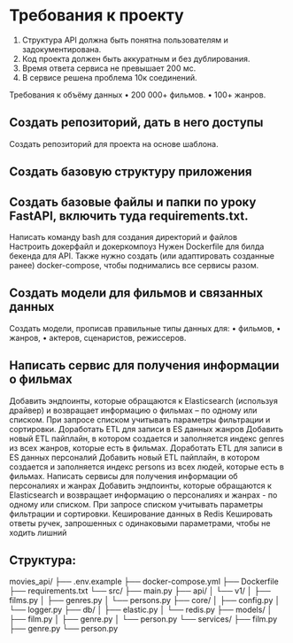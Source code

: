 # Требования к проекту
1.	Структура API должна быть понятна пользователям и задокументирована.
2.	Код проекта должен быть аккуратным и без дублирования.
3.	Время ответа сервиса не превышает 200 мс.
4.	В сервисе решена проблема 10к соединений.

Требования к объёму данных
•	200 000+ фильмов.
•	100+ жанров.


## Создать репозиторий, дать в него доступы
Создать репозиторий для проекта на основе шаблона. 
 

 
## Создать базовую структуру приложения
## Создать базовые файлы и папки по уроку FastAPI, включить туда requirements.txt.

Написать команду bash для создания директорий и файлов 			
Настроить докерфайл и докеркомпоуз
Нужен Dockerfile для билда бекенда для API. Также нужно создать (или адаптировать созданные ранее) docker-compose, чтобы поднимались все сервисы разом.
## Создать модели для фильмов и связанных данных
Создать модели, прописав правильные типы данных для:
•	фильмов,
•	жанров,
•	актеров, сценаристов, режиссеров.

## Написать сервис для получения информации о фильмах
Добавить эндпоинты, которые обращаются к Elasticsearch (используя драйвер) и возвращает информацию о фильмах – по одному или списком.
При запросе списком учитывать параметры фильтрации и сортировки.
Доработать ETL для записи в ES данных жанров
Добавить новый ETL пайплайн, в котором создается и заполняется индекс genres из всех жанров, которые есть в фильмах.
Доработать ETL для записи в ES данных персоналий
Добавить новый ETL пайплайн, в котором создается и заполняется индекс persons из всех людей, которые есть в фильмах.
Написать сервисы для получения информации об персоналиях и жанрах
Добавить эндпоинты, которые обращаются к Elasticsearch и возвращает информацию о персоналиях и жанрах - по одному или списком.
При запросе списком учитывать параметры фильтрации и сортировки.
Кеширование данных в Redis
Кешировать ответы ручек, запрошенных с одинаковыми параметрами, чтобы не ходить лишний 


## Структура:

movies_api/
├── .env.example
├── docker-compose.yml
├── Dockerfile
├── requirements.txt
└── src/
    ├── main.py
    ├── api/
    │   └── v1/
    │       ├── films.py
    │       ├── genres.py
    │       └── persons.py
    ├── core/
    │   ├── config.py
    │   └── logger.py
    ├── db/
    │   ├── elastic.py
    │   └── redis.py
    ├── models/
    │   ├── film.py
    │   ├── genre.py
    │   └── person.py
    └── services/
        ├── film.py
        ├── genre.py
        └── person.py


